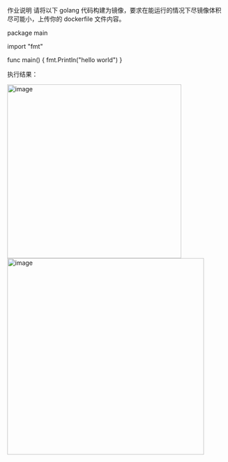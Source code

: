 作业说明
请将以下 golang 代码构建为镜像，要求在能运行的情况下尽镜像体积尽可能小，上传你的 dockerfile 文件内容。

package main

import "fmt"

func main() {
fmt.Println("hello world")
}


执行结果：

<img width="399" alt="image" src="https://github.com/jackmanliu/devops/assets/16659886/042f0ff9-be56-4e80-8a42-1a18929e667b">

<img width="451" alt="image" src="https://github.com/jackmanliu/devops/assets/16659886/806d5a49-d059-45bc-9a0d-b2082397825a">
